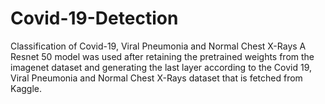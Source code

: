 # Covid-19-Detection
Classification of Covid-19, Viral Pneumonia and Normal Chest X-Rays
A Resnet 50 model was used after retaining  the pretrained weights from the imagenet dataset and generating the last layer according to the Covid 19, Viral Pneumonia and Normal Chest X-Rays dataset that is fetched from Kaggle.
